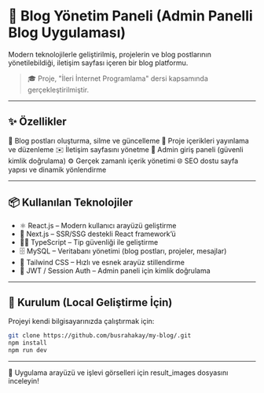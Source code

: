 # 📝 Blog Yönetim Paneli (Admin Panelli Blog Uygulaması)
Modern teknolojilerle geliştirilmiş, projelerin ve blog postlarının yönetilebildiği, iletişim sayfası içeren bir blog platformu.
 
> 🎓 Proje, "İleri İnternet Programlama" dersi kapsamında gerçekleştirilmiştir.

---

## ✨ Özellikler

📰 Blog postları oluşturma, silme ve güncelleme
📂 Proje içerikleri yayınlama ve düzenleme
✉️ İletişim sayfasını yönetme
🔐 Admin giriş paneli (güvenli kimlik doğrulama)
⚙️ Gerçek zamanlı içerik yönetimi
🌐 SEO dostu sayfa yapısı ve dinamik yönlendirme

---

## 📦 Kullanılan Teknolojiler

- ⚛️ React.js – Modern kullanıcı arayüzü geliştirme
- 🚀 Next.js – SSR/SSG destekli React framework’ü
- 🧑‍💻 TypeScript – Tip güvenliği ile geliştirme
- 🗄️ MySQL – Veritabanı yönetimi (blog postları, projeler, mesajlar)
- 💅 Tailwind CSS – Hızlı ve esnek arayüz stillendirme
- 🔐 JWT / Session Auth – Admin paneli için kimlik doğrulama

---

## 🚀 Kurulum (Local Geliştirme İçin)

Projeyi kendi bilgisayarınızda çalıştırmak için:

```bash
git clone https://github.com/busrahakay/my-blog/.git
npm install
npm run dev
```
---

🔧 Uygulama arayüzü ve işlevi görselleri için result_images dosyasını inceleyin!
